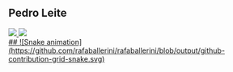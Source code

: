 ## Pedro Leite
 <div>
  <a href="https://github.com/Leitin1B">
  <img height="180em" src="https://github-readme-stats.vercel.app/api?username=Leitin1B&show_icons=true&theme=radical&include_all_commits=true&count_private=true"/>
  <img height="180em" src="https://github-readme-stats.vercel.app/api/top-langs/?username=Leitin1B&layout=compact&langs_count=7&theme=radical"/>
</div>
  ## 
  ![Snake animation](https://github.com/rafaballerini/rafaballerini/blob/output/github-contribution-grid-snake.svg)
 
</div>
